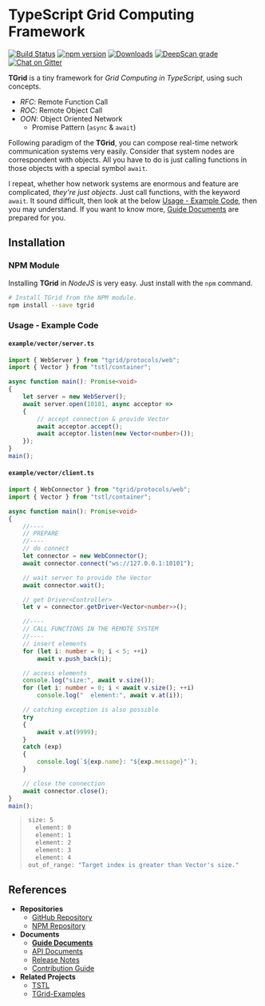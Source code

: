 # **T**ypeScript **Grid** Computing Framework
[![Build Status](https://travis-ci.org/samchon/tgrid.svg?branch=master)](https://travis-ci.org/samchon/tgrid)
[![npm version](https://badge.fury.io/js/tgrid.svg)](https://www.npmjs.com/package/tgrid)
[![Downloads](https://img.shields.io/npm/dm/tgrid.svg)](https://www.npmjs.com/package/tgrid)
[![DeepScan grade](https://deepscan.io/api/teams/1932/projects/3409/branches/30529/badge/grade.svg)](https://deepscan.io/dashboard#view=project&tid=1932&pid=3409&bid=30529)
[![Chat on Gitter](https://badges.gitter.im/samchon/tgrid.svg)](https://gitter.im/samchon/tgrid?utm_source=badge&utm_medium=badge&utm_campaign=pr-badge&utm_content=badge)

**TGrid** is a tiny framework for *Grid Computing in TypeScript*, using such concepts.
  - *RFC*: Remote Function Call
  - *ROC*: Remote Object Call
  - *OON*: Object Oriented Network
    - Promise Pattern (`async` & `await`)

Following paradigm of the **TGrid**, you can compose real-time network communication systems very easily. Consider that system nodes are correspondent with objects. All you have to do is just calling functions in those objects with a special symbol `await`.

I repeat, whether how network systems are enormous and feature are complicated, *they're just objects*. Just call functions, with the keyword `await`. It sound difficult, then look at the below [Usage - Example Code](#usage---example-code), then you may understand. If you want to know more, [Guide Documents](https://github.com/samchon/tgrid/wiki) are prepared for you.




## Installation
### NPM Module
Installing **TGrid** in *NodeJS* is very easy. Just install with the `npm` command.

```bash
# Install TGrid from the NPM module.
npm install --save tgrid
```

### Usage - Example Code
#### `example/vector/server.ts`
```typescript
import { WebServer } from "tgrid/protocols/web";
import { Vector } from "tstl/container";

async function main(): Promise<void>
{
    let server = new WebServer();
    await server.open(10101, async acceptor =>
    {
        // accept connection & provide Vector
        await acceptor.accept();
        await acceptor.listen(new Vector<number>());
    });
}
main();
```

#### `example/vector/client.ts`
```typescript
import { WebConnector } from "tgrid/protocols/web";
import { Vector } from "tstl/container";

async function main(): Promise<void>
{
    //----
    // PREPARE
    //----
    // do connect
    let connector = new WebConnector();
    await connector.connect("ws://127.0.0.1:10101");

    // wait server to provide the Vector
    await connector.wait();

    // get Driver<Controller>
    let v = connector.getDriver<Vector<number>>();

    //----
    // CALL FUNCTIONS IN THE REMOTE SYSTEM
    //----
    // insert elements
    for (let i: number = 0; i < 5; ++i)
        await v.push_back(i);

    // access elements
    console.log("size:", await v.size());
    for (let i: number = 0; i < await v.size(); ++i)
        console.log("  element:", await v.at(i));

    // catching exception is also possible
    try 
    {
        await v.at(9999);
    } 
    catch (exp) 
    {
        console.log(`${exp.name}: "${exp.message}"`);
    }

    // close the connection
    await connector.close();
}
main();
```

> ```bash
> size: 5
>   element: 0
>   element: 1
>   element: 2
>   element: 3
>   element: 4
> out_of_range: "Target index is greater than Vector's size."
> ```




## References
- **Repositories**
  - [GitHub Repository](https://github.com/samchon/tgrid)
  - [NPM Repository](https://www.npmjs.com/package/tgrid)
- **Documents**
  - [**Guide Documents**](https://github.com/samchon/tgrid/wiki)
  - [API Documents](http://samchon.github.io/tgrid/api)
  - [Release Notes](https://github.com/samchon/tgrid/releases)
  - [Contribution Guide](https://github.com/samchon/tgrid/blob/master/CONTRIBUTING.md)
- **Related Projects**
  - [TSTL](https://github.com/samchon/tstl)
  - [TGrid-Examples](https://github.com/samchon/tgrid-examples)